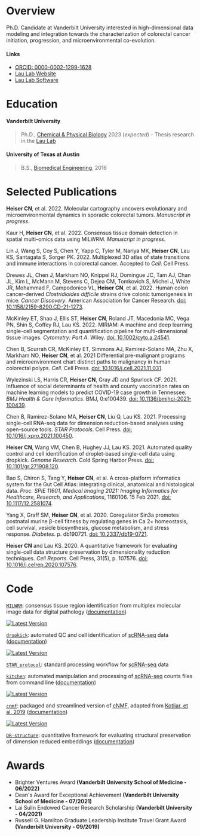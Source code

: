 # Overview

Ph.D. Candidate at Vanderbilt University interested in high-dimensional data modeling and integration towards the characterization of colorectal cancer initiation, progression, and microenvironmental co-evolution.

#### Links

* [ORCID: 0000-0002-1299-1628](https://orcid.org/0000-0002-1299-1628)
* [Lau Lab Website](https://kenlaulab.org/)
* [Lau Lab Software](https://Ken-Lau-Lab.github.io)

# Education

#### Vanderbilt University

> Ph.D., [Chemical & Physical Biology](https://medschool.vanderbilt.edu/cpb/) 2023 (*expected*) - Thesis research in the [Lau Lab](https://Ken-Lau-Lab.github.io)

#### University of Texas at Austin

> B.S., [Biomedical Engineering](https://www.bme.utexas.edu/), 2016

# Selected Publications

**Heiser CN**, et al. 2022. Molecular cartography uncovers evolutionary and microenvironmental dynamics in sporadic colorectal tumors. *Manuscript in progress*.

Kaur H, **Heiser CN**, et al. 2022. Consensus tissue domain detection in spatial multi-omics data using MILWRM. *Manuscript in progress*.

Lin J, Wang S, Coy S, Chen Y, Yapp C, Tyler M, Nariya MK, **Heiser CN**, Lau KS, Santagata S, Sorger PK. 2022. Multiplexed 3D atlas of state transitions and immune interactions in colorectal cancer. Accepted to *Cell*. Cell Press.

Drewes JL, Chen J, Markham NO, Knippel RJ, Domingue JC, Tam AJ, Chan JL, Kim L, McMann M, Stevens C, Dejea CM, Tomkovich S, Michel J, White JR, Mohammad F, Campodonico VL, **Heiser CN**, et al. 2022. Human colon cancer-derived *Clostridioides difficile* strains drive colonic tumorigenesis in mice. *Cancer Discovery*. American Association for Cancer Research. [doi: 10.1158/2159-8290.CD-21-1273](https://doi.org/10.1158/2159-8290.CD-21-1273).

McKinley ET, Shao J, Ellis ST, **Heiser CN**, Roland JT, Macedonia MC, Vega PN, Shin S, Coffey RJ, Lau KS. 2022. MIRIAM: A machine and deep learning single-cell segmentation and quantification pipeline for multi-dimensional tissue images. *Cytometry: Part A*. Wiley. [doi: 10.1002/cyto.a.24541](https://doi.org/10.1002/cyto.a.24541).

Chen B, Scurrah CR, McKinley ET, Simmons AJ, Ramirez-Solano MA, Zhu X, Markham NO, **Heiser CN**, et al. 2021 Differential pre-malignant programs and microenvironment chart distinct paths to malignancy in human colorectal polyps. *Cell*. Cell Press. [doi: 10.1016/j.cell.2021.11.031](https://doi.org/10.1016/j.cell.2021.11.031).

Wylezinski LS, Harris CR, **Heiser CN**, Gray JD and Spurlock CF. 2021. Influence of social determinants of health and county vaccination rates on machine learning models to predict COVID-19 case growth in Tennessee. *BMJ Health & Care Informatics*. BMJ, 0:e100439. [doi: 10.1136/bmjhci-2021-100439](http://doi.org/10.1136/bmjhci-2021-100439).

Chen B, Ramirez-Solano MA, **Heiser CN**, Liu Q, Lau KS. 2021. Processing single-cell RNA-seq data for dimension reduction-based analyses using open-source tools. *STAR Protocols*. Cell Press. [doi: 10.1016/j.xpro.2021.100450](https://doi.org/10.1016/j.xpro.2021.100450).

**Heiser CN**, Wang VM, Chen B, Hughey JJ, Lau KS. 2021. Automated quality control and cell identification of droplet-based single-cell data using dropkick. *Genome Research*. Cold Spring Harbor Press. [doi: 10.1101/gr.271908.120](https://doi.org/10.1101/gr.271908.120).

Bao S, Chiron S, Tang Y, **Heiser CN**, et al. A cross-platform informatics system for the Gut Cell Atlas: integrating clinical, anatomical and histological data. *Proc. SPIE 11601, Medical Imaging 2021: Imaging Informatics for Healthcare, Research, and Applications*, 1160106. 15 Feb 2021. [doi: 10.1117/12.2581074](https://doi.org/10.1117/12.2581074).

Yang X, Graff SM, **Heiser CN**, et al. 2020. Coregulator Sin3a promotes postnatal murine β-cell fitness by regulating genes in Ca 2+ homeostasis, cell survival, vesicle biosynthesis, glucose metabolism, and stress response. *Diabetes*. p. db190721. [doi: 10.2337/db19-0721](https://doi.org/10.2337/db19-0721).

**Heiser CN** and Lau KS. 2020. A quantitative framework for evaluating single-cell data structure preservation by dimensionality reduction techniques. *Cell Reports*. Cell Press, 31(5), p. 107576. [doi: 10.1016/j.celrep.2020.107576](https://doi.org/10.1016/j.celrep.2020.107576).

# Code

[`MILWRM`](https://github.com/codyheiser/MILWRM): consensus tissue region identification from multiplex molecular image data for digital pathology ([documentation](https://codyheiser.github.io/MILWRM/))

[![Latest Version][pypi-image-MILWRM]][pypi-url-MILWRM]

[`dropkick`](https://github.com/KenLauLab/dropkick): automated QC and cell identification of <acronym title="single-cell RNA sequencing">scRNA-seq</acronym> data ([documentation](https://kenlaulab.github.io/dropkick/))

[![Latest Version][pypi-image-dropkick]][pypi-url-dropkick]

[`STAR_protocol`](https://github.com/KenLauLab/STAR_Protocol): standard processing workflow for <acronym title="single-cell RNA sequencing">scRNA-seq</acronym> data

[`kitchen`](https://github.com/codyheiser/kitchen): automated manipulation and processing of <acronym title="single-cell RNA sequencing">scRNA-seq</acronym> counts files from command line ([documentation](https://codyheiser.github.io/kitchen/))

[![Latest Version][tag-version-kitchen]][repo-url-kitchen]

[`cnmf`](https://github.com/codyheiser/cnmf): packaged and streamlined version of <acronym title="consensus nonnegative matrix factorization">cNMF</acronym>, adapted from [Kotliar, et al. 2019](https://github.com/dylkot/cNMF) ([documentation](https://codyheiser.github.io/cnmf/))

[![Latest Version][tag-version-cnmf]][repo-url-cnmf]

[`DR-structure`](https://github.com/KenLauLab/DR-structure-preservation): quantitative framework for evaluating structural preservation of dimension reduced embeddings ([documentation](https://kenlaulab.github.io/DR-structure-preservation/))

[pypi-image-MILWRM]: https://img.shields.io/pypi/v/MILWRM
[pypi-url-MILWRM]: https://pypi.python.org/pypi/MILWRM/
[pypi-image-dropkick]: https://img.shields.io/pypi/v/dropkick
[pypi-url-dropkick]: https://pypi.python.org/pypi/dropkick/
[tag-version-kitchen]: https://img.shields.io/github/v/tag/codyheiser/kitchen
[repo-url-kitchen]: https://github.com/codyheiser/kitchen
[tag-version-cnmf]: https://img.shields.io/github/v/tag/codyheiser/cNMF
[repo-url-cnmf]: https://github.com/codyheiser/cNMF

# Awards

* Brighter Ventures Award **(Vanderbilt University School of Medicine - 06/2022)**
* Dean's Award for Exceptional Achievement **(Vanderbilt University School of Medicine - 07/2021)**
* Lai Sulin Endowed Cancer Research Scholarship **(Vanderbilt University - 04/2021)**
* Russell G. Hamilton Graduate Leadership Institute Travel Grant Award **(Vanderbilt University - 09/2019)**
